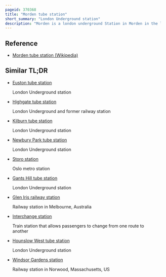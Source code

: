 ```yaml
---
pageid: 370368
title: "Morden tube station"
short_summary: "London Underground station"
description: "Morden is a london underground Station in Morden in the london Borough of Merton. The Station is the southern Terminus for the northern Line and the most south-erring Station on the underground Network despite being on the northern Line. The next Station towards the North is south Wimbledon. The Station is on london Road and is in Travelcard Zone 4. Nearby are morden Hall Park and Morden Park."
---
```


## Reference

- [Morden tube station (Wikipedia)](https://en.wikipedia.org/?curid=370368)

## Similar TL;DR

- [Euston tube station](/tldr/en/euston-tube-station)

  London Underground station

- [Highgate tube station](/tldr/en/highgate-tube-station)

  London Underground and former railway station

- [Kilburn tube station](/tldr/en/kilburn-tube-station)

  London Underground station

- [Newbury Park tube station](/tldr/en/newbury-park-tube-station)

  London Underground station

- [Storo station](/tldr/en/storo-station)

  Oslo metro station

- [Gants Hill tube station](/tldr/en/gants-hill-tube-station)

  London Underground station

- [Glen Iris railway station](/tldr/en/glen-iris-railway-station)

  Railway station in Melbourne, Australia

- [Interchange station](/tldr/en/interchange-station)

  Train station that allows passengers to change from one route to another

- [Hounslow West tube station](/tldr/en/hounslow-west-tube-station)

  London Underground station

- [Windsor Gardens station](/tldr/en/windsor-gardens-station)

  Railway station in Norwood, Massachusetts, US
